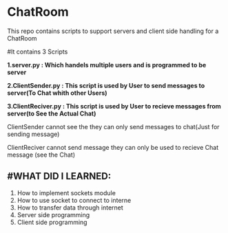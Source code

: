 # ChatRoom
This repo contains scripts to support servers and client side handling for a ChatRoom

#It contains 3 Scripts

  **1.server.py  :        Which handels multiple users and is programmed to be server**
  
  **2.ClientSender.py :   This script is used by User to send messages to server(To Chat whith other Users)**
  
  **3.ClientReciver.py :  This script is used by User to recieve messages from server(to See the Actual Chat)**

ClientSender cannot see the they can only send messages to chat(Just for sending message)

ClientReciver cannot send message they can only be used to recieve Chat message (see the Chat)

#WHAT DID I LEARNED:
----------------------------------------------
1. How to implement sockets module
1. How to use socket to connect to interne
1. How to transfer data through internet
1. Server side programming
1. Client side programming
